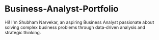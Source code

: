 # Business-Analyst-Portfolio
Hi! I'm Shubham Narvekar, an aspiring Business Analyst passionate about solving complex business problems through data-driven analysis and strategic thinking.
